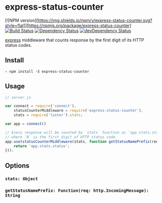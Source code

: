 # express-status-counter

[![NPM version][https://img.shields.io/npm/v/express-status-counter.svg?style=flat]][https://npmjs.org/package/express-status-counter]
[![Build Status](https://travis-ci.org/narqo/express-status-counter.svg)](https://travis-ci.org/narqo/express-status-counter)
[![Dependency Status](https://david-dm.org/narqo/react-islands.svg)](https://david-dm.org/narqo/express-status-counter)
[![devDependency Status](https://david-dm.org/narqo/react-islands/dev-status.svg)](https://david-dm.org/narqo/express-status-counter#info=devDependencies)

[express](http://expressjs.com/) middleware that counts response by the first digit of its HTTP status codes.

## Install

~~~
› npm install -S express-status-counter
~~~

## Usage

~~~js
// server.js

var connect = require('connect'),
    statusCounterMiddleware = require('express-status-counter'),
    stats = require('luster').stats;

var app = connect()

// Every response will be counted by `stats` function as `app.stats.status-<N>xx`,
// where `N` is the first digit of HTTP status code.
app.use(statusCounterMiddleware(stats, function getStatusNamePrefix(req) {
    return 'app.stats.status';
}));
~~~

## Options

### `stats: Object`

### `getStatusNamePrefix: Function(req: http.IncomingMessage): String`
